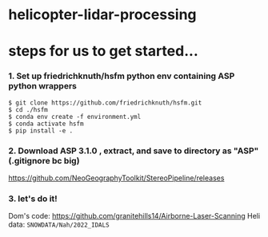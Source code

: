 # helicopter-lidar-processing

# steps for us to get started...

###  1. Set up friedrichknuth/hsfm python env containing ASP python wrappers
```
$ git clone https://github.com/friedrichknuth/hsfm.git
$ cd ./hsfm
$ conda env create -f environment.yml
$ conda activate hsfm
$ pip install -e .
```

###  2. Download ASP 3.1.0 , extract, and save to directory as "ASP" (.gitignore bc big)
https://github.com/NeoGeographyToolkit/StereoPipeline/releases

### 3. let's do it! 
Dom's code: https://github.com/granitehills14/Airborne-Laser-Scanning
Heli data: `SNOWDATA/Nah/2022_IDALS`
